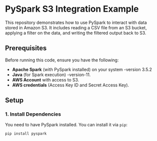 # PySpark S3 Integration Example

This repository demonstrates how to use PySpark to interact with data stored in Amazon S3. It includes reading a CSV file from an S3 bucket, applying a filter on the data, and writing the filtered output back to S3.

## Prerequisites

Before running this code, ensure you have the following:

- **Apache Spark** (with PySpark installed) on your system -version 3.5.2
- **Java** (for Spark execution) -version-11.
- **AWS Account** with access to S3.
- **AWS credentials** (Access Key ID and Secret Access Key).

## Setup

### 1. Install Dependencies

You need to have PySpark installed. You can install it via `pip`:

```bash
pip install pyspark
```
